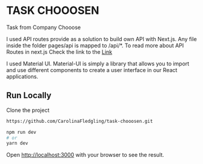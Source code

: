 # TASK CHOOOSEN

Task from Company Chooose

I used API routes provide as a solution to build own API with Next.js.
Any file inside the folder pages/api is mapped to /api/\*.
To read more about API Routes in next.js
Check the link to the [Link ](https://nextjs.org/docs/api-routes/introduction)

I used Material UI.
Material-UI is simply a library that allows you to import and use different components to create a user interface in our React applications.

## Run Locally

Clone the project

```bash
https://github.com/CarolinaFledgling/task-chooosen.git
```

```bash
npm run dev
# or
yarn dev

```

Open [http://localhost:3000](http://localhost:3000) with your browser to see the result.
